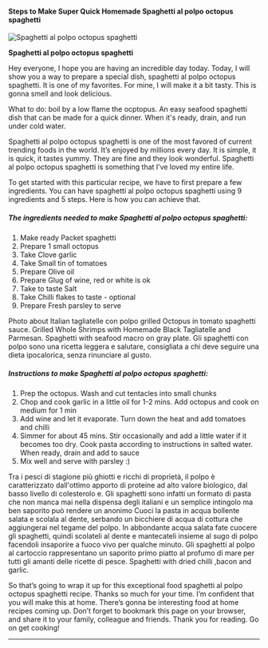             

#### Steps to Make Super Quick Homemade Spaghetti al polpo octopus spaghetti

![Spaghetti al polpo octopus spaghetti](https://img-global.cpcdn.com/recipes/5bdb216f212a8573/751x532cq70/spaghetti-al-polpo-octopus-spaghetti-recipe-main-photo.jpg)

**Spaghetti al polpo octopus spaghetti**

Hey everyone, I hope you are having an incredible day today. Today, I will show you a way to prepare a special dish, spaghetti al polpo octopus spaghetti. It is one of my favorites. For mine, I will make it a bit tasty. This is gonna smell and look delicious.

What to do: boil by a low flame the ocptopus. An easy seafood spaghetti dish that can be made for a quick dinner. When it's ready, drain, and run under cold water.

Spaghetti al polpo octopus spaghetti is one of the most favored of current trending foods in the world. It’s enjoyed by millions every day. It is simple, it is quick, it tastes yummy. They are fine and they look wonderful. Spaghetti al polpo octopus spaghetti is something that I’ve loved my entire life.

To get started with this particular recipe, we have to first prepare a few ingredients. You can have spaghetti al polpo octopus spaghetti using 9 ingredients and 5 steps. Here is how you can achieve that.

##### The ingredients needed to make Spaghetti al polpo octopus spaghetti:

1.  Make ready Packet spaghetti
2.  Prepare 1 small octopus
3.  Take Clove garlic
4.  Take Small tin of tomatoes
5.  Prepare Olive oil
6.  Prepare Glug of wine, red or white is ok
7.  Take to taste Salt
8.  Take Chilli flakes to taste - optional
9.  Prepare Fresh parsley to serve

Photo about Italian tagliatelle con polpo grilled Octopus in tomato spaghetti sauce. Grilled Whole Shrimps with Homemade Black Tagliatelle and Parmesan. Spaghetti with seafood macro on gray plate. Gli spaghetti con polpo sono una ricetta leggera e salutare, consigliata a chi deve seguire una dieta ipocalorica, senza rinunciare al gusto.

##### Instructions to make Spaghetti al polpo octopus spaghetti:

1.  Prep the octopus. Wash and cut tentacles into small chunks
2.  Chop and cook garlic in a little oil for 1-2 mins. Add octopus and cook on medium for 1 min
3.  Add wine and let it evaporate. Turn down the heat and add tomatoes and chilli
4.  Simmer for about 45 mins. Stir occasionally and add a little water if it becomes too dry. Cook pasta according to instructions in salted water. When ready, drain and add to sauce
5.  Mix well and serve with parsley :)

Tra i pesci di stagione più ghiotti e ricchi di proprietà, il polpo è caratterizzato dall'ottimo apporto di proteine ad alto valore biologico, dal basso livello di colesterolo e. Gli spaghetti sono infatti un formato di pasta che non manca mai nella dispensa degli italiani e un semplice intingolo ma ben saporito può rendere un anonimo Cuoci la pasta in acqua bollente salata e scolala al dente, serbando un bicchiere di acqua di cottura che aggiungerai nel tegame del polpo. In abbondante acqua salata fate cuocere gli spaghetti, quindi scolateli al dente e mantecateli insieme al sugo di polpo facendoli insaporire a fuoco vivo per qualche minuto. Gli spaghetti al polpo al cartoccio rappresentano un saporito primo piatto al profumo di mare per tutti gli amanti delle ricette di pesce. Spaghetti with dried chilli ,bacon and garlic.

So that’s going to wrap it up for this exceptional food spaghetti al polpo octopus spaghetti recipe. Thanks so much for your time. I’m confident that you will make this at home. There’s gonna be interesting food at home recipes coming up. Don’t forget to bookmark this page on your browser, and share it to your family, colleague and friends. Thank you for reading. Go on get cooking!

* * *